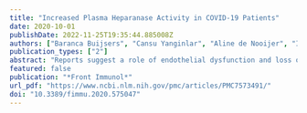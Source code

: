 ```yaml
---
title: "Increased Plasma Heparanase Activity in COVID-19 Patients"
date: 2020-10-01
publishDate: 2022-11-25T19:35:44.885008Z
authors: ["Baranca Buijsers", "Cansu Yanginlar", "Aline de Nooijer", "Inge Grondman", "Marissa L. Maciej-Hulme", "Inge Jonkman", "Nico A. F. Janssen", "Nils Rother", "Mark de Graaf", "Peter Pickkers", "Matthijs Kox", "Leo A. B. Joosten", "Tom Nijenhuis", "Mihai G. Netea", "Luuk Hilbrands", "Frank L. van de Veerdonk", "Raphaël Duivenvoorden", "Quirijn de Mast", "Johan van der Vlag"]
publication_types: ["2"]
abstract: "Reports suggest a role of endothelial dysfunction and loss of endothelial barrier function in COVID-19. It is well established that the endothelial glycocalyx-degrading enzyme heparanase contributes to vascular leakage and inflammation. Low molecular weight heparins (LMWH) serve as an inhibitor of heparanase. We hypothesize that heparanase contributes to the pathogenesis of COVID-19, and that heparanase may be inhibited by LMWH. To test this hypothesis, heparanase activity and heparan sulfate levels were measured in plasma of healthy controls (n = 10) and COVID-19 patients (n = 48). Plasma heparanase activity and heparan sulfate levels were significantly elevated in COVID-19 patients. Heparanase activity was associated with disease severity including the need for intensive care, lactate dehydrogenase levels, and creatinine levels. Use of prophylactic LMWH in non-ICU patients was associated with a reduced heparanase activity. Since there is no other clinically applied heparanase inhibitor currently available, therapeutic treatment of COVID-19 patients with low molecular weight heparins should be explored."
featured: false
publication: "*Front Immunol*"
url_pdf: "https://www.ncbi.nlm.nih.gov/pmc/articles/PMC7573491/"
doi: "10.3389/fimmu.2020.575047"
---
```


